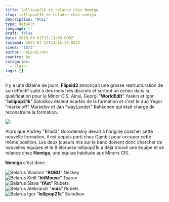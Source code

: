 ```yaml
---
title: lollipop21k se relance chez Nemiga
slug: lollipop21k-se-relance-chez-nemiga
description: "NULL"
type: default
language: fr
draft: false
date: 2018-08-01T19:13:08.000Z
lastmod: 2022-07-12T13:16:39.082Z
views: "1873"
author: neLendirekt
country: by
categories:
  - Flash
tags: []
---
```

Il y a une dizaine de jours, **Flipsid3** annonçait une grosse restructuration de son effectif suite à des mois très discrets et surtout un échec dans la qualification pour le Minor CIS. Ainsi, Georgi "**WorldEdit**" Yaskin et Igor “**lollipop21k**” Solodkov étaient écartés de la formation et c'est le duo Yegor "markeloff" Markelov⁠ et Jan "wayLander" Rahkonen qui était chargé de reconstruire la formation.

![](/images/articles/5b61fd9e6fa68/images/KWwEftgycoBrnf1PIxFs1TU6HVB7THjmEvE3iBfd.jpeg)

Alors que Andrey "B1ad3" Gorodenskiy devait à l'origine coacher cette nouvelle formation, il est depuis parti chez Gambit pour occuper cette même position. Les deux joueurs mis sur le banc doivent donc chercher de nouvelles équipes et le Biélorusse lollipop21k a déjà trouvé une équipe et se relance chez **Nemiga**, une équipe habituée aux Minors CIS.

**Nemiga** c'est donc :

![Belarus](/images/countries/by.svg)⁠ Vladimir "**ROBO**" Neskey  
![Belarus](/images/countries/by.svg)⁠ Kirill "**hitMouse**" Tsarev  
![Belarus](/images/countries/by.svg)⁠ Slava "**fAst**" Rubets  
![Belarus](/images/countries/by.svg)⁠ Aleksandr "**mds**" Rubets  
![Belarus](/images/countries/by.svg)⁠ Igor “**lollipop21k**” Solodkov
